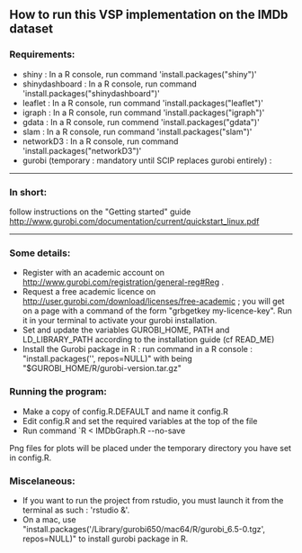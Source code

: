 ## How to run this VSP implementation on the IMDb dataset

### Requirements:

- shiny : In a R console, run command 'install.packages("shiny")'
- shinydashboard : In a R console, run command 'install.packages("shinydashboard")'
- leaflet : In a R console, run command 'install.packages("leaflet")'
- igraph : In a R console, run command 'install.packages("igraph")'
- gdata : In a R console, run commend 'install.packages("gdata")'
- slam : In a R console, run command 'install.packages("slam")' 
- networkD3 : In a R console, run command 'install.packages("networkD3")'
- gurobi (temporary : mandatory until SCIP replaces gurobi entirely) :

-----

### In short:

follow instructions on the "Getting started" guide http://www.gurobi.com/documentation/current/quickstart_linux.pdf

-----

### Some details:

- Register with an academic account on http://www.gurobi.com/registration/general-reg#Reg .
- Request a free academic licence on http://user.gurobi.com/download/licenses/free-academic ; you will get on a page with a command of the form "grbgetkey my-licence-key". Run it in your terminal to activate your gurobi installation.
- Set and update the variables GUROBI_HOME, PATH and LD_LIBRARY_PATH according to the installation guide (cf READ_ME)
- Install the Gurobi package in R : run command in a R console : "install.packages('<R-package-file>', repos=NULL)" with <R-package-file> being "$GUROBI_HOME/R/gurobi-version.tar.gz"

### Running the program:

- Make a copy of config.R.DEFAULT and name it config.R
- Edit config.R and set the required variables at the top of the file
- Run command `R < IMDbGraph.R --no-save

Png files for plots will be placed under the temporary directory you have set in config.R.


### Miscelaneous:

- If you want to run the project from rstudio, you must launch it from the terminal as such : 'rstudio &'.
- On a mac, use "install.packages('/Library/gurobi650/mac64/R/gurobi_6.5-0.tgz', repos=NULL)" to install gurobi package in R.
